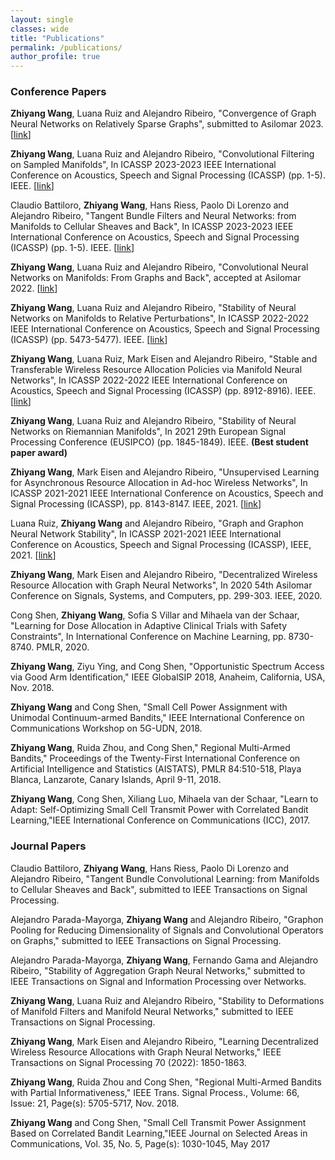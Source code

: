 ```yaml
---
layout: single
classes: wide
title: "Publications"
permalink: /publications/
author_profile: true
---
```




### Conference Papers

<b>Zhiyang Wang</b>, Luana Ruiz and Alejandro Ribeiro, "Convergence of Graph Neural Networks on Relatively Sparse Graphs", submitted to Asilomar 2023.  [[link](/Papers/Asilomar2023.pdf)]<br>

<b>Zhiyang Wang</b>, Luana Ruiz and Alejandro Ribeiro, "Convolutional Filtering on Sampled Manifolds", In ICASSP 2023-2023 IEEE International Conference on Acoustics, Speech and Signal Processing (ICASSP) (pp. 1-5). IEEE.  [[link](/Papers/sampledmanifolds.pdf)]<br>


Claudio Battiloro, <b>Zhiyang Wang</b>, Hans Riess, Paolo Di Lorenzo and Alejandro Ribeiro, "Tangent Bundle Filters and Neural Networks:  from Manifolds to Cellular Sheaves and Back", In ICASSP 2023-2023 IEEE International Conference on Acoustics, Speech and Signal Processing (ICASSP) (pp. 1-5). IEEE.  [[link](/Papers/VMNN_ICASSP.pdf)]<br>

<b>Zhiyang Wang</b>, Luana Ruiz and Alejandro Ribeiro, "Convolutional Neural Networks on Manifolds: From Graphs and Back", accepted at Asilomar 2022.  [[link](/Papers/convolution-asilomar2022.pdf)]<br>


<b>Zhiyang Wang</b>, Luana Ruiz and Alejandro Ribeiro, "Stability of Neural Networks on Manifolds to Relative Perturbations", In ICASSP 2022-2022 IEEE International Conference on Acoustics, Speech and Signal Processing (ICASSP) (pp. 5473-5477). IEEE.  [[link](/Papers/stability_ICASSP2022.pdf)]<br> 


<b>Zhiyang Wang</b>, Luana Ruiz, Mark Eisen and Alejandro Ribeiro, "Stable and Transferable Wireless Resource Allocation Policies via Manifold Neural Networks", In ICASSP 2022-2022 IEEE International Conference on Acoustics, Speech and Signal Processing (ICASSP) (pp. 8912-8916). IEEE.  [[link](/Papers/Stable-icassp2022.pdf)]<br>

<b>Zhiyang Wang</b>, Luana Ruiz and Alejandro Ribeiro, "Stability of Neural Networks on Riemannian Manifolds", In 2021 29th European Signal Processing Conference (EUSIPCO) (pp. 1845-1849). IEEE. <b>(Best student paper award)</b>

<b>Zhiyang Wang</b>, Mark Eisen and  Alejandro Ribeiro, "Unsupervised Learning for Asynchronous Resource Allocation in Ad-hoc Wireless Networks", In ICASSP 2021-2021 IEEE International Conference on Acoustics, Speech and Signal Processing (ICASSP), pp. 8143-8147. IEEE, 2021. [[link](/Papers/unsupervised-icassp21.pdf)]<br>

Luana Ruiz, <b>Zhiyang Wang</b> and Alejandro Ribeiro, "Graph and Graphon Neural Network Stability", In ICASSP 2021-2021 IEEE International Conference on Acoustics, Speech and Signal Processing (ICASSP), IEEE, 2021. [[link](/Papers/graphon-stability.pdf)]<br>

<b>Zhiyang Wang</b>, Mark Eisen and  Alejandro Ribeiro, "Decentralized Wireless Resource Allocation with Graph Neural Networks", In 2020 54th Asilomar Conference on Signals, Systems, and Computers, pp. 299-303. IEEE, 2020.<br>

Cong Shen, <b>Zhiyang Wang</b>, Sofia S Villar and Mihaela van der Schaar, "Learning for Dose Allocation in Adaptive Clinical Trials with Safety Constraints", In International Conference on Machine Learning, pp. 8730-8740. PMLR, 2020.<br>

<b>Zhiyang Wang</b>, Ziyu Ying, and Cong Shen, "Opportunistic Spectrum Access via Good Arm Identification," IEEE GlobalSIP 2018, Anaheim, California, USA, Nov. 2018.<br>

<b>Zhiyang Wang</b> and Cong Shen, "Small Cell Power Assignment with Unimodal Continuum-armed Bandits," IEEE International Conference on Communications Workshop on 5G-UDN, 2018.<br>

<b>Zhiyang Wang</b>, Ruida Zhou, and Cong Shen," Regional Multi-Armed Bandits," Proceedings of the Twenty-First International Conference on Artificial Intelligence and Statistics (AISTATS), PMLR 84:510-518, Playa Blanca, Lanzarote, Canary Islands, April 9-11, 2018.<br>

<b>Zhiyang Wang</b>, Cong Shen, Xiliang Luo, Mihaela van der Schaar, "Learn to Adapt: Self-Optimizing Small Cell Transmit Power with Correlated Bandit Learning,"IEEE International Conference on Communications (ICC), 2017.<br>


### Journal Papers
Claudio Battiloro, <b>Zhiyang Wang</b>, Hans Riess, Paolo Di Lorenzo and Alejandro Ribeiro, "Tangent Bundle Convolutional Learning: from Manifolds to Cellular Sheaves and Back", submitted to IEEE Transactions on Signal Processing. <br>

Alejandro Parada-Mayorga, <b>Zhiyang Wang</b> and  Alejandro Ribeiro, "Graphon Pooling for Reducing Dimensionality of Signals and Convolutional Operators on Graphs," submitted to IEEE Transactions on Signal Processing. <br>

Alejandro Parada-Mayorga, <b>Zhiyang Wang</b>, Fernando Gama and  Alejandro Ribeiro, "Stability of Aggregation Graph Neural Networks," submitted to IEEE Transactions on Signal and Information Processing over Networks. <br>

<b>Zhiyang Wang</b>, Luana Ruiz and  Alejandro Ribeiro, "Stability to Deformations of Manifold Filters and Manifold Neural Networks," submitted to IEEE Transactions on Signal Processing. <br>

<b>Zhiyang Wang</b>, Mark Eisen and  Alejandro Ribeiro, "Learning Decentralized Wireless Resource Allocations with Graph Neural Networks," IEEE Transactions on Signal Processing 70 (2022): 1850-1863. <br>

<b>Zhiyang Wang</b>, Ruida Zhou and Cong Shen, "Regional Multi-Armed Bandits with Partial Informativeness," IEEE Trans. Signal Process., Volume: 66, Issue: 21, Page(s): 5705-5717, Nov. 2018.<br>

<b>Zhiyang Wang</b> and Cong Shen, "Small Cell Transmit Power Assignment Based on Correlated Bandit Learning,"IEEE Journal on Selected Areas in Communications, Vol. 35, No. 5, Page(s): 1030-1045, May 2017


